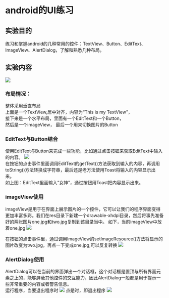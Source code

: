 # android的UI练习
## 实验目的
练习和掌握android的几种常用的控件：TextView、Button、EditText、ImageView、AlertDialog，了解和熟悉几种布局。

## 实验内容
![](/ThirdHomework/img/main.jpg)

### 布局情况： 
整体采用垂直布局   
上面是一个TextView,居中对齐，内容为“This is my TextView”，  
接下来是一个水平布局，里面有一个EditText和一个Button，  
然后是一个imageView，
最后一个用来切换图片的Button

### EditText与Button结合
使用EditText与Button来完成一些功能，比如通过点击按钮来获取EditText中输入的内容。
![](/ThirdHomework/img/editText.jpg)  
在按钮的点击事件里面调用EditText的getText()方法获取到输入的内容，再调用toString()方法转换成字符串，最后还是老方法使用Toast将输入的内容显示出来。  
如上图：EditText里面输入“女神”，通过按钮用Toast把内容显示出来。  

### imageView使用
imageView是用于在界面上展示图片的一个控件，它可以让我们的程序界面变得更加丰富多彩。我们在res目录下新建一个drawable-xhdpi目录，然后将事先准备好的两张图片one.jpg和two.jpg复制到该目录当中。
如下，当前imageView中放着one.jpg
![](/ThirdHomework/img/main.jpg)  

在按钮的点击事件里，通过调用ImageView的setImageResource()方法将显示的图片改变为two.jpg，再点一下变成one.jpg,可以反复转换
![](/ThirdHomework/img/change.jpg)

### AlertDialog使用
AlertDialog可以在当前的界面弹出一个对话框，这个对话框是置顶与所有界面元素之上的，能够屏蔽其他控件的交互能力，因此AlertDialog一般都是用于提示一些非常重要的内容或者警告信息。  
运行程序，当要退出程序时
![](/ThirdHomework/img/AlertDialog.jpg)
点是时，即退出程序
![](/ThirdHomework/img/exit.jpg)
